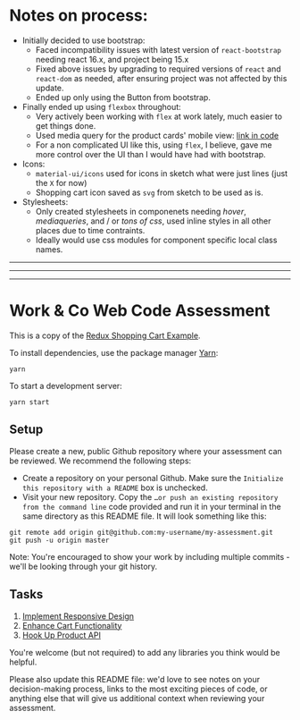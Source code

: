 # Notes on process:
* Initially decided to use bootstrap:
  - Faced incompatibility issues with latest version of `react-bootstrap` needing react 16.x, and project being 15.x
  - Fixed above issues by upgrading to required versions of `react` and `react-dom` as needed, after ensuring project was not affected by this update.
  - Ended up only using the Button from bootstrap.
* Finally ended up using `flexbox` throughout:
  - Very actively been working with `flex` at work lately, much easier to get things done.
  - Used media query for the product cards' mobile view: [link in code](https://github.com/thePsguy/work.co-web-assessment/blob/c3e82e2a371b1993045fd425df351df6bbeb9622/src/components/ProductItem.css#L11)
  - For a non complicated UI like this, using `flex`, I believe, gave me more control over the UI than I would have had with bootstrap.
 * Icons:
    - `material-ui/icons` used for icons in sketch what were just lines (just the `X` for now)
    - Shopping cart icon saved as `svg` from sketch to be used as is.
  * Stylesheets:
    - Only created stylesheets in componenets needing _hover_, _mediaqueries_, and / or _tons of css_, used inline styles in all other places due to time contraints.
    - Ideally would use css modules for component specific local class names.
<hr />
<hr />
<hr />

# Work & Co Web Code Assessment

This is a copy of the [Redux Shopping Cart Example](https://github.com/reactjs/redux/tree/master/examples/shopping-cart).

To install dependencies, use the package manager [Yarn](https://yarnpkg.com/en/):

```
yarn
```

To start a development server:

```
yarn start
```

## Setup

Please create a new, public Github repository where your assessment can be reviewed. We recommend the following steps:

- Create a repository on your personal Github. Make sure the `Initialize this repository with a README` box is unchecked.
- Visit your new repository. Copy the `…or push an existing repository from the command line` code provided and run it in your terminal in the same directory as this README file. It will look something like this:

```
git remote add origin git@github.com:my-username/my-assessment.git
git push -u origin master
```

Note: You're encouraged to show your work by including multiple commits - we'll be looking through your git history.

## Tasks

1. [Implement Responsive Design](/tasks/01-responsive-design.md)
2. [Enhance Cart Functionality](/tasks/02-cart-enhancements.md)
3. [Hook Up Product API](/tasks/03-product-api.md)

You're welcome (but not required) to add any libraries you think would be helpful.

Please also update this README file: we'd love to see notes on your decision-making process, links to the most exciting pieces of code, or anything else that will give us additional context when reviewing your assessment.
